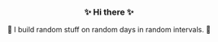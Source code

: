 ### <p align="center"> ✨  Hi there  ✨ </p>
<p align="center"> 🥑 I build random stuff on random days in random intervals. 🥑 </p>

<!--
**ImanIra0ui/ImanIra0ui** is a ✨ _special_ ✨ 
-->
